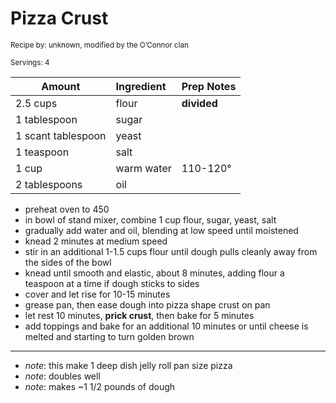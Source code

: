 # Pizza Crust

<small>Recipe by: unknown, modified by the O’Connor clan</small>

<small>Servings: 4</small>

| Amount             | Ingredient | Prep Notes  |
| ------------------ | :--------- | :---------- |
| 2.5 cups           | flour      | **divided** |
| 1 tablespoon       | sugar      |             |
| 1 scant tablespoon | yeast      |             |
| 1 teaspoon         | salt       |             |
| 1 cup              | warm water | 110-120°    |
| 2 tablespoons      | oil        |             |

- preheat oven to 450
- in bowl of stand mixer, combine 1 cup flour, sugar, yeast, salt
- gradually add water and oil, blending at low speed until moistened
- knead 2 minutes at medium speed
- stir in an additional 1-1.5 cups flour until dough pulls cleanly away from the sides of the bowl
- knead until smooth and elastic, about 8 minutes, adding flour a teaspoon at a time if dough sticks to sides
- cover and let rise for 10-15 minutes
- grease pan, then ease dough into pizza shape crust on pan
- let rest 10 minutes, **prick crust**, then bake for 5 minutes
- add toppings and bake for an additional 10 minutes or until cheese is melted and starting to turn golden brown

---

- _note_: this make 1 deep dish jelly roll pan size pizza
- _note_: doubles well
- _note_: makes ~1 1/2 pounds of dough
